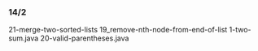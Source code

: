 ### 14/2
21-merge-two-sorted-lists
19_remove-nth-node-from-end-of-list
1-two-sum.java
20-valid-parentheses.java
